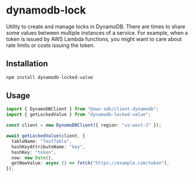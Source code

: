 # dynamodb-lock

Utility to create and manage locks in DynamoDB.
There are times to share some values between multiple instances of a service. 
For example, when a token is issued by AWS Lambda functions, you might want to care about rate limits or costs issuing the token.

## Installation

```bash
npm install dynamodb-locked-value
```

## Usage

```typescript
import { DynamoDBClient } from "@aws-sdk/client-dynamodb";
import { getLockedValue } from "dynamodb-locked-value";

const client = new DynamoDBClient({ region: "us-west-2" });

await getLockedValue(client, {
  tableName: "TestTable",
  hashKeyAttributeName: "key",
  hashKey: "token",
  now: new Date(),
  getNewValue: async () => fetch("https://example.com/token"),
});
```
